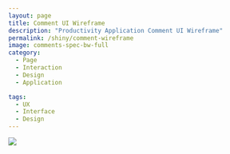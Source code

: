 ```yaml
---
layout: page
title: Comment UI Wireframe
description: "Productivity Application Comment UI Wireframe"
permalink: /shiny/comment-wireframe
image: comments-spec-bw-full
category:
  - Page
  - Interaction
  - Design
  - Application

tags:
  - UX
  - Interface
  - Design
---
```


<section class="row lead">
  <div class="small-12 columns text-center">
    <img src="/images/{{ page.image }}.jpg" data-interchange="[/images/{{ page.image }}.jpg, (default)], [/images/{{ page.image }}@2x.jpg, (retina)]">
  </div>
</section>
